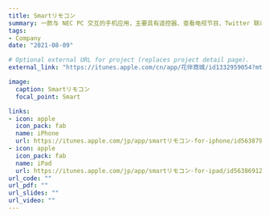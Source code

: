 ```yaml
---
title: Smartリモコン
summary: 一款与 NEC PC 交互的手机应用，主要具有遥控器、查看电视节目、Twitter 联动等功能。
tags:
- Company
date: "2021-08-09"

# Optional external URL for project (replaces project detail page).
external_link: "https://itunes.apple.com/cn/app/花伴商城/id1332959054?mt=8"

image:
  caption: Smartリモコン
  focal_point: Smart

links:
- icon: apple
  icon_pack: fab
  name: iPhone
  url: https://itunes.apple.com/jp/app/smartリモコン-for-iphone/id563879416?mt=8
- icon: apple
  icon_pack: fab
  name: iPad
  url: https://itunes.apple.com/jp/app/smartリモコン-for-ipad/id563869129?mt=8
url_code: ""
url_pdf: ""
url_slides: ""
url_video: ""
---
```

